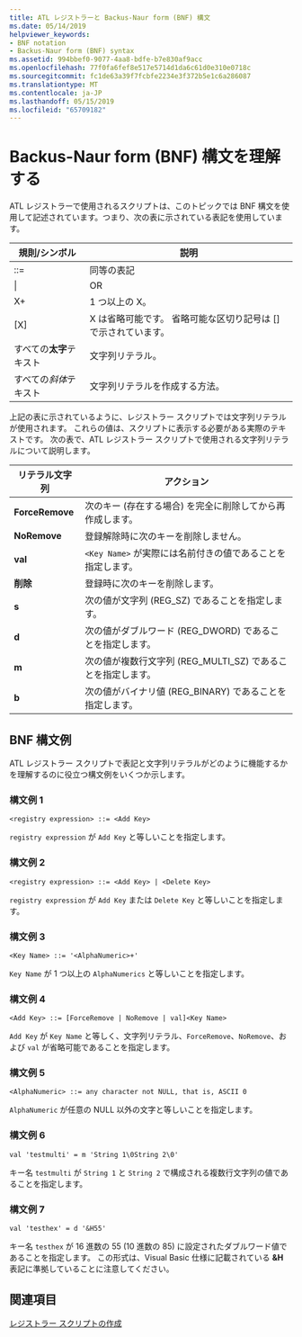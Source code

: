 ```yaml
---
title: ATL レジストラーと Backus-Naur form (BNF) 構文
ms.date: 05/14/2019
helpviewer_keywords:
- BNF notation
- Backus-Naur form (BNF) syntax
ms.assetid: 994bbef0-9077-4aa8-bdfe-b7e830af9acc
ms.openlocfilehash: 77f0fa6fef8e517e5714d1da6c61d0e310e0718c
ms.sourcegitcommit: fc1de63a39f7fcbfe2234e3f372b5e1c6a286087
ms.translationtype: MT
ms.contentlocale: ja-JP
ms.lasthandoff: 05/15/2019
ms.locfileid: "65709182"
---
```

# <a name="understanding-backus-naur-form-bnf-syntax"></a>Backus-Naur form (BNF) 構文を理解する

ATL レジストラーで使用されるスクリプトは、このトピックでは BNF 構文を使用して記述されています。つまり、次の表に示されている表記を使用しています。

|規則/シンボル|説明|
|------------------------|-------------|
|::=|同等の表記|
|&#124;|OR|
|X+|1 つ以上の X。|
|\[X]|X は省略可能です。 省略可能な区切り記号は \[] で示されています。|
|すべての**太字**テキスト|文字列リテラル。|
|すべての*斜体*テキスト|文字列リテラルを作成する方法。|

上記の表に示されているように、レジストラー スクリプトでは文字列リテラルが使用されます。 これらの値は、スクリプトに表示する必要がある実際のテキストです。 次の表で、ATL レジストラー スクリプトで使用される文字列リテラルについて説明します。

|リテラル文字列|アクション|
|--------------------|------------|
|**ForceRemove**|次のキー (存在する場合) を完全に削除してから再作成します。|
|**NoRemove**|登録解除時に次のキーを削除しません。|
|**val**|`<Key Name>` が実際には名前付きの値であることを指定します。|
|**削除**|登録時に次のキーを削除します。|
|**s**|次の値が文字列 (REG_SZ) であることを指定します。|
|**d**|次の値がダブルワード (REG_DWORD) であることを指定します。|
|**m**|次の値が複数行文字列 (REG_MULTI_SZ) であることを指定します。|
|**b**|次の値がバイナリ値 (REG_BINARY) であることを指定します。|

## <a name="bnf-syntax-examples"></a>BNF 構文例

ATL レジストラー スクリプトで表記と文字列リテラルがどのように機能するかを理解するのに役立つ構文例をいくつか示します。

### <a name="syntax-example-1"></a>構文例 1

```
<registry expression> ::= <Add Key>
```

`registry expression` が `Add Key` と等しいことを指定します。

### <a name="syntax-example-2"></a>構文例 2

```
<registry expression> ::= <Add Key> | <Delete Key>
```

`registry expression` が `Add Key` または `Delete Key` と等しいことを指定します。

### <a name="syntax-example-3"></a>構文例 3

```
<Key Name> ::= '<AlphaNumeric>+'
```

`Key Name` が 1 つ以上の `AlphaNumerics` と等しいことを指定します。

### <a name="syntax-example-4"></a>構文例 4

```
<Add Key> ::= [ForceRemove | NoRemove | val]<Key Name>
```

`Add Key` が `Key Name` と等しく、文字列リテラル、`ForceRemove`、`NoRemove`、および `val` が省略可能であることを指定します。

### <a name="syntax-example-5"></a>構文例 5

```
<AlphaNumeric> ::= any character not NULL, that is, ASCII 0
```

`AlphaNumeric` が任意の NULL 以外の文字と等しいことを指定します。

### <a name="syntax-example-6"></a>構文例 6

```
val 'testmulti' = m 'String 1\0String 2\0'
```

キー名 `testmulti` が `String 1` と `String 2` で構成される複数行文字列の値であることを指定します。

### <a name="syntax-example-7"></a>構文例 7

```
val 'testhex' = d '&H55'
```

キー名 `testhex` が 16 進数の 55 (10 進数の 85) に設定されたダブルワード値であることを指定します。 この形式は、Visual Basic 仕様に記載されている **&H** 表記に準拠していることに注意してください。

## <a name="see-also"></a>関連項目

[レジストラー スクリプトの作成](../atl/creating-registrar-scripts.md)
